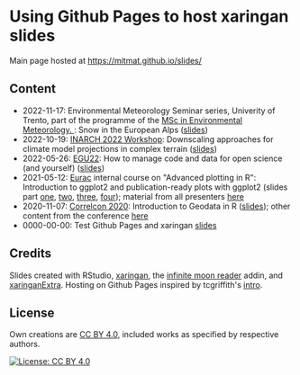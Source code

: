 # Using Github Pages to host xaringan slides

Main page hosted at <https://mitmat.github.io/slides/>

## Content

-   2022-11-17: Environmental Meteorology Seminar series, Univerity of Trento, part of the programme of the [MSc in Environmental Meteorology. ](https://international.unitn.it/environmental-meteorology): Snow in the European Alps ([slides](https://mitmat.github.io/slides/2022-11-17-inarch/envmet-seminar.html))
-   2022-10-19: [INARCH 2022 Workshop](https://inarch.usask.ca/news-events/inarch-workshop-2022.php): Downscaling approaches for climate model projections in complex terrain ([slides](https://mitmat.github.io/slides/2022-10-19-inarch/inarch-matiu-downscaling.html))
-   2022-05-26: [EGU22](https://www.egu22.eu/): How to manage code and data for open science (and yourself) ([slides](https://mitmat.github.io/slides/2022-05-26-egu/code-data-open-science.html))
-   2021-05-12: [Eurac](https://www.eurac.edu/) internal course on "Advanced plotting in R": Introduction to ggplot2 and publication-ready plots with ggplot2 (slides part  [one](https://mitmat.github.io/slides/2021-05-12-ggplot/ggplot-01-intro.html), [two](https://mitmat.github.io/slides/2021-05-12-ggplot/ggplot-02-extra-packages.html), [three](https://mitmat.github.io/slides/2021-05-12-ggplot/ggplot-03-design-basics.html), [four](https://mitmat.github.io/slides/2021-05-12-ggplot/ggplot-04-publication-ready.html)); material from all presenters [here](https://gitlab.inf.unibz.it/rmeetupbz/plottingr_2021)
-   2020-11-07: [Correlcon 2020](https://correlaid.org/events/2020-11/correlcon/): Introduction to Geodata in R ([slides](https://mitmat.github.io/slides/2020-11-07-correlcon/intro-spatial-r.html)); other content from the conference [here](https://docs.correlaid.org/correlcollection/correlcon/2020)
-   0000-00-00: Test Github Pages and xaringan [slides](https://mitmat.github.io/slides/0000-00-00-test/test-gh)



## Credits

Slides created with RStudio, [xaringan](https://slides.yihui.org/xaringan/), the [infinite moon reader](https://yihui.org/en/2019/02/ultimate-inf-mr/) addin, and [xaringanExtra](https://pkg.garrickadenbuie.com/xaringanExtra/). Hosting on Github Pages inspired by tcgriffith's [intro](https://github.com/tcgriffith/xaringan_gh).

## License

Own creations are [CC BY 4.0](https://creativecommons.org/licenses/by/4.0/), included works as specified by respective authors.

[![License: CC BY 4.0](https://licensebuttons.net/l/by/4.0/88x31.png)](https://creativecommons.org/licenses/by/4.0/)
